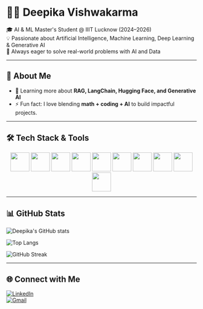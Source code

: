 # 👩‍💻 Deepika Vishwakarma  

🎓 AI & ML Master's Student @ IIIT Lucknow (2024–2026)  
💡 Passionate about Artificial Intelligence, Machine Learning, Deep Learning & Generative AI  
🚀 Always eager to solve real-world problems with AI and Data  

---

## 🌟 About Me   
- 🌱 Learning more about **RAG, LangChain, Hugging Face, and Generative AI** 
- ⚡ Fun fact: I love blending **math + coding + AI** to build impactful projects.  

---

## 🛠️ Tech Stack & Tools  

<p align="center">
  <!-- Python -->
  <img src="https://cdn.jsdelivr.net/gh/devicons/devicon/icons/python/python-original.svg" width="50" height="50"/>
  
  <!-- TensorFlow -->
  <img src="https://cdn.jsdelivr.net/gh/devicons/devicon/icons/tensorflow/tensorflow-original.svg" width="50" height="50"/>
  
  <!-- PyTorch -->
  <img src="https://cdn.jsdelivr.net/gh/devicons/devicon/icons/pytorch/pytorch-original.svg" width="50" height="50"/>
  
  <!-- Scikit-learn -->
  <img src="https://cdn.jsdelivr.net/gh/devicons/devicon/icons/scikitlearn/scikitlearn-original.svg" width="50" height="50"/>
  
  <!-- HuggingFace -->
  <img src="https://cdn.jsdelivr.net/gh/simple-icons/simple-icons/icons/huggingface.svg" width="50" height="50"/>
  
  <!-- LangChain (using Chainlink logo as placeholder) -->
  <img src="https://cdn.jsdelivr.net/gh/simple-icons/simple-icons/icons/chainlink.svg" width="50" height="50"/>
  
  <!-- SQL (PostgreSQL logo) -->
  <img src="https://cdn.jsdelivr.net/gh/devicons/devicon/icons/postgresql/postgresql-original.svg" width="50" height="50"/>
  
  <!-- Streamlit -->
  <img src="https://cdn.jsdelivr.net/gh/simple-icons/simple-icons/icons/streamlit.svg" width="50" height="50"/>
  
  <!-- Git -->
  <img src="https://cdn.jsdelivr.net/gh/devicons/devicon/icons/git/git-original.svg" width="50" height="50"/>
  
  <!-- VS Code -->
  <img src="https://cdn.jsdelivr.net/gh/devicons/devicon/icons/vscode/vscode-original.svg" width="50" height="50"/>
</p>

---

## 📊 GitHub Stats  

![Deepika's GitHub stats](https://github-readme-stats.vercel.app/api?username=deepika-vishwakarma09&show_icons=true&theme=radical)  

![Top Langs](https://github-readme-stats.vercel.app/api/top-langs/?username=deepika-vishwakarma09&layout=compact&theme=radical)  

![GitHub Streak](https://github-readme-streak-stats.herokuapp.com/?user=deepika-vishwakarma09&theme=radical)  
  

---

## 🌐 Connect with Me  
[![LinkedIn](https://img.shields.io/badge/LinkedIn-0A66C2?style=for-the-badge&logo=linkedin&logoColor=white)](https://www.linkedin.com/in/deepika-vishwakarma-026394324/)  
[![Gmail](https://img.shields.io/badge/Gmail-D14836?style=for-the-badge&logo=gmail&logoColor=white)](mailto:vishwakarmadipu1975@gmail.com)    
